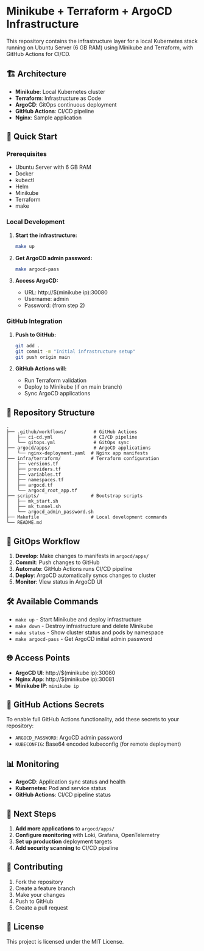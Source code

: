 # Minikube + Terraform + ArgoCD Infrastructure

This repository contains the infrastructure layer for a local Kubernetes stack running on Ubuntu Server (6 GB RAM) using Minikube and Terraform, with GitHub Actions for CI/CD.

## 🏗️ Architecture

- **Minikube**: Local Kubernetes cluster
- **Terraform**: Infrastructure as Code
- **ArgoCD**: GitOps continuous deployment
- **GitHub Actions**: CI/CD pipeline
- **Nginx**: Sample application

## 🚀 Quick Start

### Prerequisites
- Ubuntu Server with 6 GB RAM
- Docker
- kubectl
- Helm
- Minikube
- Terraform
- make

### Local Development

1. **Start the infrastructure:**
   ```bash
   make up
   ```

2. **Get ArgoCD admin password:**
   ```bash
   make argocd-pass
   ```

3. **Access ArgoCD:**
   - URL: http://$(minikube ip):30080
   - Username: admin
   - Password: (from step 2)

### GitHub Integration

1. **Push to GitHub:**
   ```bash
   git add .
   git commit -m "Initial infrastructure setup"
   git push origin main
   ```

2. **GitHub Actions will:**
   - Run Terraform validation
   - Deploy to Minikube (if on main branch)
   - Sync ArgoCD applications

## 📁 Repository Structure

```
.
├── .github/workflows/          # GitHub Actions
│   ├── ci-cd.yml               # CI/CD pipeline
│   └── gitops.yml              # GitOps sync
├── argocd/apps/                # ArgoCD applications
│   └── nginx-deployment.yaml  # Nginx app manifests
├── infra/terraform/           # Terraform configuration
│   ├── versions.tf
│   ├── providers.tf
│   ├── variables.tf
│   ├── namespaces.tf
│   ├── argocd.tf
│   └── argocd_root_app.tf
├── scripts/                   # Bootstrap scripts
│   ├── mk_start.sh
│   ├── mk_tunnel.sh
│   └── argocd_admin_password.sh
├── Makefile                   # Local development commands
└── README.md
```

## 🔄 GitOps Workflow

1. **Develop**: Make changes to manifests in `argocd/apps/`
2. **Commit**: Push changes to GitHub
3. **Automate**: GitHub Actions runs CI/CD pipeline
4. **Deploy**: ArgoCD automatically syncs changes to cluster
5. **Monitor**: View status in ArgoCD UI

## 🛠️ Available Commands

- `make up` - Start Minikube and deploy infrastructure
- `make down` - Destroy infrastructure and delete Minikube
- `make status` - Show cluster status and pods by namespace
- `make argocd-pass` - Get ArgoCD initial admin password

## 🌐 Access Points

- **ArgoCD UI**: http://$(minikube ip):30080
- **Nginx App**: http://$(minikube ip):30081
- **Minikube IP**: `minikube ip`

## 🔧 GitHub Actions Secrets

To enable full GitHub Actions functionality, add these secrets to your repository:

- `ARGOCD_PASSWORD`: ArgoCD admin password
- `KUBECONFIG`: Base64 encoded kubeconfig (for remote deployment)

## 📊 Monitoring

- **ArgoCD**: Application sync status and health
- **Kubernetes**: Pod and service status
- **GitHub Actions**: CI/CD pipeline status

## 🚀 Next Steps

1. **Add more applications** to `argocd/apps/`
2. **Configure monitoring** with Loki, Grafana, OpenTelemetry
3. **Set up production** deployment targets
4. **Add security scanning** to CI/CD pipeline

## 🤝 Contributing

1. Fork the repository
2. Create a feature branch
3. Make your changes
4. Push to GitHub
5. Create a pull request

## 📝 License

This project is licensed under the MIT License.
